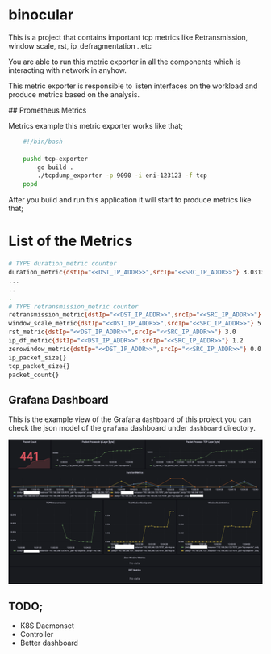 # binocular

This is a project that contains important tcp metrics like Retransmission, window scale, rst, ip_defragmentation ..etc 

You are able to run this metric exporter in all the components which is interacting with network in anyhow.

This metric exporter is responsible to listen interfaces on the workload and produce metrics based on the analysis.

## Prometheus Metrics

Metrics example this metric exporter works like that;

```sh
    #!/bin/bash

    pushd tcp-exporter
        go build .
        ./tcpdump_exporter -p 9090 -i eni-123123 -f tcp
    popd
```

After you build and run this application it will start to produce metrics like that;

# List of the Metrics

```sh
# TYPE duration_metric counter
duration_metric{dstIp="<<DST_IP_ADDR>>",srcIp="<<SRC_IP_ADDR>>"} 3.0313016523275064e+18
...
..
.
# TYPE retransmission_metric counter
retransmission_metric{dstIp="<<DST_IP_ADDR>>",srcIp="<<SRC_IP_ADDR>>"} 12
window_scale_metric{dstIp="<<DST_IP_ADDR>>",srcIp="<<SRC_IP_ADDR>>"} 5.0
rst_metric{dstIp="<<DST_IP_ADDR>>",srcIp="<<SRC_IP_ADDR>>"} 3.0
ip_df_metric{dstIp="<<DST_IP_ADDR>>",srcIp="<<SRC_IP_ADDR>>"} 1.2
zerowindow_metric{dstIp="<<DST_IP_ADDR>>",srcIp="<<SRC_IP_ADDR>>"} 0.0
ip_packet_size{}
tcp_packet_size{}
packet_count{}
```

## Grafana Dashboard

This is the example view of the Grafana `dashboard` of this project you can check the json model of the `grafana` dashboard under `dashboard` directory.


<img src="./img/dashboard.png"></img>


## TODO;

* K8S Daemonset
* Controller
* Better dashboard